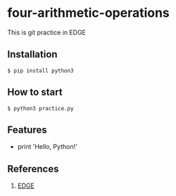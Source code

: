 # four-arithmetic-operations
This is git practice in EDGE

## Installation
```shell
$ pip install python3
```

## How to start
```shell
$ python3 practice.py
```

## Features
- print 'Hello, Python!'

## References
1. [EDGE](https://github.com/yjh0816/four-arithmetic-operations)
